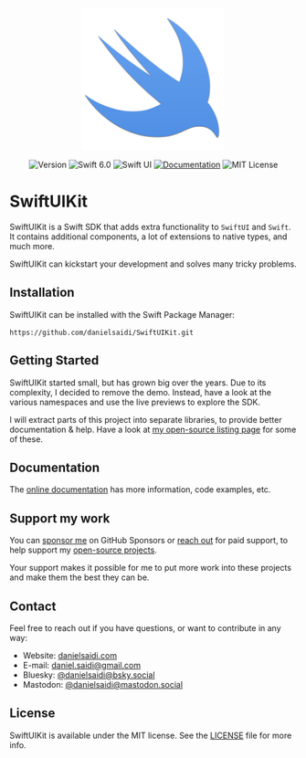 <p align="center">
    <img src="Resources/Icon.png" alt="Project Icon" width="250" />
</p>

<p align="center">
    <img src="https://img.shields.io/github/v/release/danielsaidi/SwiftUIKit?color=%2300550&sort=semver" alt="Version" />
    <img src="https://img.shields.io/badge/Swift-6.0-orange.svg" alt="Swift 6.0" />
    <img src="https://img.shields.io/badge/platform-SwiftUI-blue.svg" alt="Swift UI" title="Swift UI" />
    <a href="https://danielsaidi.github.io/SwiftUIKit"><img src="https://img.shields.io/badge/documentation-web-blue.svg" alt="Documentation" /></a>
    <img src="https://img.shields.io/github/license/danielsaidi/SwiftUIKit" alt="MIT License" />
</p>



# SwiftUIKit

SwiftUIKit is a Swift SDK that adds extra functionality to `SwiftUI` and `Swift`. It contains additional components, a lot of extensions to native types, and much more. 

SwiftUIKit can kickstart your development and solves many tricky problems.



## Installation

SwiftUIKit can be installed with the Swift Package Manager:

```
https://github.com/danielsaidi/SwiftUIKit.git
```



## Getting Started

SwiftUIKit started small, but has grown big over the years. Due to its complexity, I decided to remove the demo. Instead, have a look at the various namespaces and use the live previews to explore the SDK.

I will extract parts of this project into separate libraries, to provide better documentation & help. Have a look at [my open-source listing page][OpenSource] for some of these.



## Documentation

The [online documentation][Documentation] has more information, code examples, etc.



## Support my work 

You can [sponsor me][Sponsors] on GitHub Sponsors or [reach out][Email] for paid support, to help support my [open-source projects][OpenSource].

Your support makes it possible for me to put more work into these projects and make them the best they can be.



## Contact

Feel free to reach out if you have questions, or want to contribute in any way:

* Website: [danielsaidi.com][Website]
* E-mail: [daniel.saidi@gmail.com][Email]
* Bluesky: [@danielsaidi@bsky.social][Bluesky]
* Mastodon: [@danielsaidi@mastodon.social][Mastodon]



## License

SwiftUIKit is available under the MIT license. See the [LICENSE][License] file for more info.



[Email]: mailto:daniel.saidi@gmail.com
[Website]: https://danielsaidi.com
[GitHub]: https://github.com/danielsaidi
[OpenSource]: https://danielsaidi.com/opensource
[Sponsors]: https://github.com/sponsors/danielsaidi

[Bluesky]: https://bsky.app/profile/danielsaidi.bsky.social
[Mastodon]: https://mastodon.social/@danielsaidi
[Twitter]: https://twitter.com/danielsaidi

[Documentation]: https://danielsaidi.github.io/SwiftUIKit
[License]: https://github.com/danielsaidi/SwiftUIKit/blob/master/LICENSE
